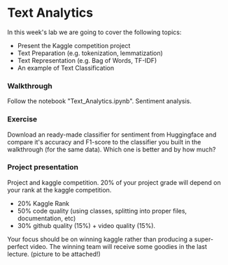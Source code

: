 # Text Analytics 

In this week's lab we are going to cover the following topics:

- Present the Kaggle competition project 
- Text Preparation (e.g. tokenization, lemmatization)
- Text Representation (e.g. Bag of Words, TF-IDF)
- An example of Text Classification

### Walkthrough
Follow the notebook "Text_Analytics.ipynb". Sentiment analysis.

### Exercise
Download an ready-made classifier for sentiment from Huggingface and compare it's accuracy and F1-score to the classifier you built in the walkthrough (for the same data). Which one is better and by how much?

### Project presentation
Project and kaggle competition. 20% of your project grade will depend on your rank at the kaggle competition.

- 20% Kaggle Rank
- 50% code quality (using classes, splitting into proper files, documentation, etc)
- 30% github quality (15%) + video quality (15%).

Your focus should be on winning kaggle rather than producing a super-perfect video.
The winning team will receive some goodies in the last lecture. (picture to be attached!)
